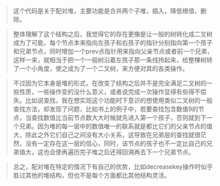 >这个代码是关于配对堆，主要功能是合并两个子堆，插入，降低根值，删除。

>整体理解了这个结构之后，我觉得它的存在更像是让一般的树转化成二叉树成为了可能，每个节点本来指向左孩子和右孩子的指针分别指向第一个孩子和兄弟节点，同时增加一个prev点指针用来指向父亲节点或者前一个兄弟，这样一来，就相当于把一个一般树沿着左孩子那一条线拎起来，给整棵树转了一个小角度，使之成为了一个二叉树，来方便对其的各类操作。

>不过因为它本身是堆的形式，在改变了结构之后并不是完全满足二叉树的一些性质，一些操作变的没什么意义，或者说完成一次操作显得有些得不偿失。比如说查找，我在想实现这个功能时下意识的想使用类似二叉树的一般查找方法，却发现了问题，比如书上的例子中，若要查找包含数值9的节点，当查找数值比当前节点数大大时候就先进入第一个孩子，否则就到下一个兄弟。因为堆的每一层中的数值唯一的联系就是都比它们的父亲节点的值大，除此之外它们自己之间没有大小关系，这导致在兄弟层的查找就很茫然，没有一定存在这一层的信心，同时，该节点的孩子也不一定比自己的兄弟值大，这也会使再遍历完子堆之后还得回溯再去下一个兄弟节点。

>总之，配对堆在特定的情况下有自己的优势，比如decreasekey操作时似乎胜过其他的堆结构，但也不是每个方面都比其他结构灵活。
